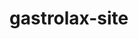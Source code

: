 # gastrolax-site
<!DOCTYPE html>
<html lang="en">
<head>
    <meta charset="UTF-8">
    <meta name="viewport" content="width=device-width, initial-scale=1.0">
    <title>GASTRO LAX® - Official Portal</title>
    <style>
        :root {
            --primary-blue: #2A5C8F;
            --mint-green: #8BC34A;
            --warning-red: #D32F2F;
            --neutral-white: #FFFFFF;
            --background-gray: #F8F9FA;
        }

        body {
            font-family: 'Arial', sans-serif;
            margin: 0;
            background: var(--background-gray);
            color: #333;
            line-height: 1.7;
        }

        .product-header {
            background: linear-gradient(135deg, var(--primary-blue) 60%, var(--mint-green));
            padding: 2rem 1rem;
            text-align: center;
            color: var(--neutral-white);
            box-shadow: 0 4px 15px rgba(0,0,0,0.1);
        }

        .product-visual {
            max-width: 800px;
            margin: 2rem auto;
            padding: 1rem;
            background: var(--neutral-white);
            border-radius: 12px;
            border: 2px solid var(--primary-blue);
        }

        .medical-grid {
            display: grid;
            grid-template-columns: repeat(auto-fit, minmax(300px, 1fr));
            gap: 2rem;
            max-width: 1200px;
            margin: 2rem auto;
            padding: 1rem;
        }

        .warning {
            background: #FFEBEE;
            border-left: 4px solid var(--warning-red);
            padding: 1.5rem;
            margin: 1rem 0;
        }

        .qr-section {
            text-align: center;
            padding: 2rem;
            background: var(--mint-green);
            margin: 2rem auto;
            max-width: 600px;
            border-radius: 12px;
        }

        .fab {
            position: fixed;
            bottom: 30px;
            right: 30px;
            background: var(--primary-blue);
            color: white;
            width: 60px;
            height: 60px;
            border-radius: 50%;
            display: flex;
            align-items: center;
            justify-content: center;
            cursor: pointer;
            box-shadow: 0 4px 12px rgba(0,0,0,0.2);
            z-index: 1000;
        }

        @media (max-width: 768px) {
            .medical-grid {
                grid-template-columns: 1fr;
            }
        }
    </style>
</head>
<body>
    <!-- Product Header -->
    <header class="product-header">
        <h1>GASTRO LAX®</h1>
        <h2>DUAL ACTION SYRUP</h2>
        <p>Antacid + Gentle Laxative Formula</p>
    </header>

    <!-- Main Product Image -->
    <div class="product-visual">
        <img src="https://i.ibb.co/KxMW0w7Q/IMG-0290.jpg" 
             alt="GASTRO LAX Product Label" 
             style="width:100%; border-radius:8px;">
    </div>

    <!-- Comprehensive Product Information -->
    <div class="medical-grid">
        <!-- Left Column -->
        <div>
            <h3>Key Benefits</h3>
            <ul>
                <li>⚡ Fast-acting formula (30-60 minute relief)</li>
                <li>⚖️ Dual action: Neutralizes acid + promotes digestion</li>
                <li>🌿 Natural peppermint flavor</li>
                <li>📏 Precision dosing for adults & children 12+</li>
            </ul>

            <h3>Pharmacological Properties</h3>
            <ul>
                <li>🕒 Onset of Action: 30-45 minutes</li>
                <li>⏳ Duration of Effect: 4-6 hours</li>
                <li>🧪 pH Neutralization Capacity: 12.5 mEq/10ml</li>
                <li>📈 Bioavailability: 85-90%</li>
            </ul>

            <div class="warning">
                <h3>Important Warnings</h3>
                <ul>
                    <li>❌ Not for long-term use (>7 days)</li>
                    <li>❌ Avoid if kidney disease present</li>
                    <li>❌ Keep out of children's reach</li>
                </ul>
            </div>
        </div>

        <!-- Right Column -->
        <div>
            <h3>Usage Instructions</h3>
            <table style="width:100%">
                <tr>
                    <th>Age Group</th>
                    <th>Dosage</th>
                    <th>Frequency</th>
                </tr>
                <tr>
                    <td>Adults</td>
                    <td>10-15 ml</td>
                    <td>3× daily</td>
                </tr>
                <tr>
                    <td>Teens 12-17</td>
                    <td>5-10 ml</td>
                    <td>2× daily</td>
                </tr>
            </table>

            <h3>Active Ingredients</h3>
            <ul>
                <li>Magnesium sulfate (480mg/10ml)</li>
                <li>Light magnesium carbonate (320mg/10ml)</li>
                <li>Peppermint oil extract (0.5ml/10ml)</li>
            </ul>

            <div class="warning">
                <h3>Storage & Handling</h3>
                <ul>
                    <li>Store at 15-25°C (59-77°F)</li>
                    <li>Protect from direct sunlight</li>
                    <li>Use within 28 days of opening</li>
                </ul>
            </div>
        </div>
    </div>

    <!-- QR & Rewards Section -->
    <div class="qr-section">
        <h2>Rewards Program</h2>
        <img src="https://api.qrserver.com/v1/create-qr-code/?data=https://gastrolax.com/rewards&size=150x150&color=2A5C8F" 
             alt="Rewards QR Code">
        <div style="margin-top: 1rem;">
            <h3>Earn Points with Every Purchase</h3>
            <ul style="text-align: left; display: inline-block;">
                <li>• 1 bottle = 10 points</li>
                <li>• 50 points = Free shipping</li>
                <li>• 100 points = Free product</li>
            </ul>
        </div>
    </div>

    <!-- Second Product Image -->
    <div class="product-visual" style="max-width:600px;">
        <img src="https://i.ibb.co/svTLrCb8/IMG-0297.jpg" 
             alt="Additional Product Info" 
             style="width:100%; border-radius:8px;">
    </div>

    <!-- Floating Action Button -->
    <div class="fab" onclick="toggleMenu()">⚙️</div>

    <!-- Settings Menu -->
    <div id="settingsMenu" style="display:none; position:fixed; bottom:100px; right:30px; background:white; padding:1rem; border-radius:8px; box-shadow:0 4px 12px rgba(0,0,0,0.2);">
        <h3>User Settings</h3>
        <button onclick="showLogin()">Login</button>
        <button onclick="showPreferences()">Preferences</button>
    </div>

    <!-- Footer -->
    <footer style="background:var(--primary-blue); color:white; text-align:center; padding:2rem; margin-top:3rem;">
        <p>Manufactured by GASTRO LAX Pharmaceuticals<br>
        Certified by Gallala University Medical Board<br>
        Distributed under license in Pennsylvania</p>
        <p style="margin-top:1rem;"><small>Always consult your physician before use</small></p>
    </footer>

    <script>
        // Settings Menu Functions
        function toggleMenu() {
            const menu = document.getElementById('settingsMenu');
            menu.style.display = menu.style.display === 'block' ? 'none' : 'block';
        }

        function showLogin() {
            alert('Login functionality would appear here');
        }

        function showPreferences() {
            alert('User preferences panel would appear here');
        }
    </script>
</body>
</html>

